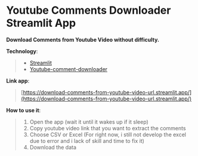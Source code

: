 # Youtube Comments Downloader Streamlit App
**Download Comments from Youtube Video without difficulty.**

**Technology**:
> - [Streamlit](https://docs.streamlit.io/get-started)
> - [Youtube-comment-downloader](https://github.com/egbertbouman/youtube-comment-downloader)

**Link app**:
> [https://download-comments-from-youtube-video-url.streamlit.app/](https://download-comments-from-youtube-video-url.streamlit.app/)

**How to use it**:
> 1. Open the app (wait it until it wakes up if it sleep)
> 2. Copy youtube video link that you want to extract the comments
> 3. Choose CSV or Excel (For right now, i still not develop the excel due to error and i lack of skill and time to fix it)
> 4. Download the data
